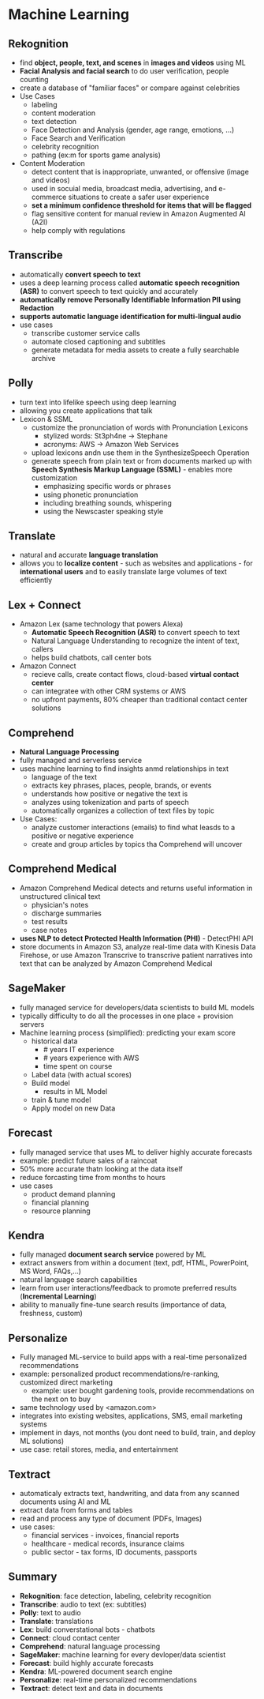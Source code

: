 # Machine Learning

## Rekognition

- find **object, people, text, and scenes** in **images and videos** using ML
- **Facial Analysis and facial search** to do user verification, people counting
- create a database of "familiar faces" or compare against celebrities
- Use Cases
  - labeling
  - content moderation
  - text detection
  - Face Detection and Analysis (gender, age range, emotions, ...)
  - Face Search and Verification
  - celebrity recognition
  - pathing (ex:m for sports game analysis)
- Content Moderation
  - detect content that is inappropriate, unwanted, or offensive (image and videos)
  - used in socuial media, broadcast media, advertising, and e-commerce situations to create a safer user experience
  - **set a minimum confidence threshold for items that will be flagged**
  - flag sensitive content for manual review in Amazon Augmented AI (A2I)
  - help comply with regulations

## Transcribe

- automatically **convert speech to text**
- uses a deep learning process called **automatic speech recognition (ASR)** to convert speech to text quickly and accurately
- **automatically remove Personally Identifiable Information PII using Redaction**
- **supports automatic language identification for multi-lingual audio**
- use cases
  - transcribe customer service calls
  - automate closed captioning and subtitles
  - generate metadata for media assets to create a fully searchable archive

## Polly

- turn text into lifelike speech using deep learning
- allowing you create applications that talk
- Lexicon & SSML
  - customize the pronunciation of words with Pronunciation Lexicons
    - stylized words: St3ph4ne -> Stephane
    - acronyms: AWS -> Amazon Web Services
  - upload lexicons andn use them in the SynthesizeSpeech Operation
  - generate speech from plain text or from documents marked up with **Speech Synthesis Markup Language (SSML)** - enables more customization
    - emphasizing specific words or phrases
    - using phonetic pronunciation
    - including breathing sounds, whispering
    - using the Newscaster speaking style

## Translate

- natural and accurate **language translation**
- allows you to **localize content** - such as websites and applications - for **international users** and to easily translate large volumes of text efficiently

## Lex + Connect

- Amazon Lex (same technology that powers Alexa)
  - **Automatic Speech Recognition (ASR)** to convert speech to text
  - Natural Language Understanding to recognize the intent of text, callers
  - helps build chatbots, call center bots
- Amazon Connect
  - recieve calls, create contact flows, cloud-based **virtual contact center**
  - can integratee with other CRM systems or AWS
  - no upfront payments, 80% cheaper than traditional contact center solutions

## Comprehend

- **Natural Language Processing**
- fully managed and serverless service
- uses machine learning to find insights anmd relationships in text
  - language of the text
  - extracts key phrases, places, people, brands, or events
  - understands how positive or negative the text is
  - analyzes using tokenization and parts of speech
  - automatically organizes a collection of text files by topic
- Use Cases:
  - analyze customer interactions (emails) to find what leasds to a positive or negative experience
  - create and group articles by topics tha Comprehend will uncover

## Comprehend Medical

- Amazon Comprehend Medical detects and returns useful information in unstructured clinical text
  - physician's notes
  - discharge summaries
  - test results
  - case notes
- **uses NLP to detect Protected Health Information (PHI)** - DetectPHI API
- store documents in Amazon S3, analyze real-time data with Kinesis Data Firehose, or use Amazon Transcrive to transcrive patient narratives into text that can be analyzed by Amazon Comprehend Medical

## SageMaker

- fully managed service for developers/data scientists to build ML models
- typically difficulty to do all the processes in one place + provision servers
- Machine learning process (simplified): predicting your exam score
  - historical data
    - \# years IT experience
    - \# years experience with AWS
    - time spent on course
  - Label data (with actual scores)
  - Build model
    - results in ML Model
  - train & tune model
  - Apply model on new Data

## Forecast

- fully managed service that uses ML to deliver highly accurate forecasts
- example: predict future sales of a raincoat
- 50% more accurate thatn looking at the data itself
- reduce forcasting time from months to hours
- use cases
  - product demand planning
  - financial planning
  - resource planning

## Kendra

- fully managed **document search service** powered by ML
- extract answers from within a document (text, pdf, HTML, PowerPoint, MS Word, FAQs,...)
- natural language search capabilities
- learn from user interactions/feedback to promote preferred results (**Incremental Learning**)
- ability to manually fine-tune search results (importance of data, freshness, custom)

## Personalize

- Fully managed ML-service to build apps with a real-time personalized recommendations
- example: personalized product recommendations/re-ranking, customized direct marketing
  - example: user bought gardening tools, provide recommendations on the next on to buy
- same technology used by <amazon.com>
- integrates into existing websites, applications, SMS, email marketing systems
- implement in days, not months (you dont need to build, train, and deploy ML solutions)
- use case: retail stores, media, and entertainment

## Textract

- automaticaly extracts text, handwriting, and data from any scanned documents using AI and ML
- extract data from forms and tables
- read and process any type of document (PDFs, Images)
- use cases:
  - financial services - invoices, financial reports
  - healthcare - medical records, insurance claims
  - public sector - tax forms, ID documents, passports

## Summary

- **Rekognition**: face detection, labeling, celebrity recognition
- **Transcribe**: audio to text (ex: subtitles)
- **Polly**: text to audio
- **Translate**: translations
- **Lex**: build converstational bots - chatbots
- **Connect**: cloud contact center
- **Comprehend**: natural language processing
- **SageMaker**: machine learning for every devloper/data scientist
- **Forecast**: build highly accurate forecasts
- **Kendra**: ML-powered document search engine
- **Personalize**: real-time personalized recommendations
- **Textract**: detect text and data in documents

